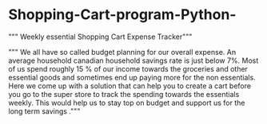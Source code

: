 # Shopping-Cart-program-Python-
""" Weekly essential Shopping Cart Expense Tracker"""

""" We all have so called budget planning for our overall expense. An average household
canadian household savings rate is just below 7%. Most of us spend roughly 15 % of our income towards
the groceries and other essential goods and sometimes end up paying more for the non essentials.
Here we come up with a solution that can help you to create a cart before you go to the super store to track the spending towards the essentials weekly.
This would help us to stay top on budget and support us for the long term savings ."""
